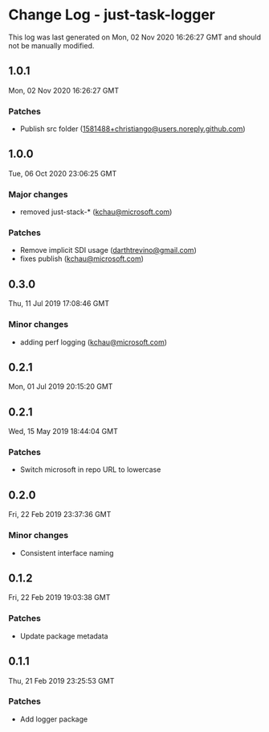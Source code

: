 # Change Log - just-task-logger

This log was last generated on Mon, 02 Nov 2020 16:26:27 GMT and should not be manually modified.

<!-- Start content -->

## 1.0.1

Mon, 02 Nov 2020 16:26:27 GMT

### Patches

- Publish src folder (1581488+christiango@users.noreply.github.com)

## 1.0.0

Tue, 06 Oct 2020 23:06:25 GMT

### Major changes

- removed just-stack-* (kchau@microsoft.com)

### Patches

- Remove implicit SDI usage (darthtrevino@gmail.com)
- fixes publish (kchau@microsoft.com)

## 0.3.0
Thu, 11 Jul 2019 17:08:46 GMT

### Minor changes

- adding perf logging (kchau@microsoft.com)

## 0.2.1
Mon, 01 Jul 2019 20:15:20 GMT

## 0.2.1
Wed, 15 May 2019 18:44:04 GMT

### Patches

- Switch microsoft in repo URL to lowercase

## 0.2.0
Fri, 22 Feb 2019 23:37:36 GMT

### Minor changes

- Consistent interface naming

## 0.1.2
Fri, 22 Feb 2019 19:03:38 GMT

### Patches

- Update package metadata

## 0.1.1
Thu, 21 Feb 2019 23:25:53 GMT

### Patches

- Add logger package
